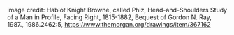 image credit:
Hablot Knight Browne, called Phiz, Head-and-Shoulders Study of a Man in Profile, Facing Right, 1815-1882, Bequest of Gordon N. Ray, 1987., 1986.2462:5, https://www.themorgan.org/drawings/item/367162
